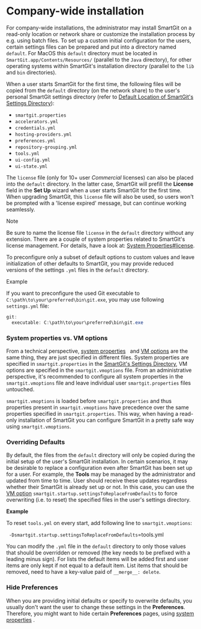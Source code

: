 # Company-wide installation

For company-wide installations, the administrator may install SmartGit
on a read-only location or network share or customize the installation
process by e.g. using batch files. To set up a custom initial
configuration for the users, certain settings files can be prepared and
put into a directory named `default`. For MacOS this `default` directory
must be located in `SmartGit.app/Contents/Resources/` (parallel to the
`Java` directory), for other operating systems within SmartGit's
installation directory (parallel to the `lib` and `bin` directories).

When a user starts SmartGit for the first time, the following files will
be copied from the `default` directory (on the network share) to the
user's personal SmartGit settings directory (refer to [Default Location
of SmartGit's Settings
Directory](#Company-wideinstallation-settings-dir.default-location)):

  - `smartgit.properties`
  - `accelerators.yml`
  - `credentials.yml`
  - `hosting-providers.yml`
  - `preferences.yml`
  - `repository-grouping.yml`
  - `tools.yml`
  - `ui-config.yml`
  - `ui-state.yml`

The `license` file (only for 10+ user *Commercial* licenses) can also be
placed into the `default` directory. In the latter case, SmartGit will
prefill the **License** field in the **Set Up** wizard when a user
starts SmartGit for the first time. When upgrading SmartGit, this
`license` file will also be used, so users won't be prompted with a
'license expired' message, but can continue working seamlessly.

<div>

Note

<div>

Be sure to name the license file `license` in the `default` directory
without any extension. There are a couple of system properties related
to SmartGit's license management. For details, have a look at: [System
Properties\#license](System-Properties_1704361.html#SystemProperties-license).

</div>

</div>

To preconfigure only a subset of default options to custom values and
leave initialization of other defaults to SmartGit, you may provide
reduced versions of the settings `.yml` files in the `default`
directory.

<div>

Example

<div>

If you want to preconfigure the used Git executable to
`C:\path\to\your\preferred\bin\git.exe`, you may use following
`settings.yml` file:

<div class="code panel pdl" style="border-width: 1px;">

<div class="codeContent panelContent pdl">

``` java
git:
  executable: C:\path\to\your\preferred\bin\git.exe
```

</div>

</div>

</div>

</div>

### System properties vs. VM options

From a technical perspective, [system properties](System_Properties)  
and [VM options](VM_options) are the same thing, they are just specified
in different files. System properties are specified in
`smartgit.properties` in the [SmartGit's Settings
Directory](#Company-wideinstallation-settings-dir.default-location), VM
options are specified in the `smartgit.vmoptions` file. From an
administrative perspective, it's recommended to configure all system
properties in the `smartgit.vmoptions` file and leave individual user
`smartgit.properties` files untouched.

<div>

<div>

`smartgit.vmoptions` is loaded before `smartgit.properties` and thus
properties present in `smartgit.vmoptions` have precedence over the same
properties specified in `smartgit.properties`. This way, when having a
read-only installation of SmartGit you can configure SmartGit in a
pretty safe way using `smartgit.vmoptions`.

</div>

</div>

### Overriding Defaults

By default, the files from the `default` directory will only be copied
during the initial setup of the user's SmartGit installation. In certain
scenarios, it may be desirable to replace a configuration even after
SmartGit has been set up for a user. For example, the **Tools** may be
managed by the administrator and updated from time to time. User should
receive these updates regardless whether their SmartGit is already set
up or not. In this case, you can use the [VM
option](https://www.syntevo.com/doc/display/SG/VM+options)
`smartgit.startup.settingsToReplaceFromDefaults` to force overwriting
(i.e. to reset) the specified files in the user's settings directory.

<div class="panel" style="border-width: 1px;">

<div class="panelHeader" style="border-bottom-width: 1px;">

**Example**

</div>

<div class="panelContent">

To reset `tools.yml` on every start, add following line
to `smartgit.vmoptions`:

`  -Dsmartgit.startup.settingsToReplaceFromDefaults `=tools.yml

</div>

</div>

You can modify the `.yml` file in the `default` directory to only those
values that should be overridden or removed (the key needs to be
prefixed with a leading minus sign). For lists the default items will be
added first and user items are only kept if not equal to a default item.
List items that should be removed, need to have a key-value paid of
`__merge__: delete`.

### Hide Preferences

When you are providing initial defaults or specify to overwrite
defaults, you usually don't want the user to change these settings in
the **Preferences**. Therefore, you might want to hide certain
**Preferences** pages, using [system
properties](System-Properties_1704361.html#SystemProperties-properties.smartgit.preferences.category.visible)
.
